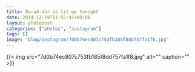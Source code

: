 ```yaml
---
title: Barad-dûr is lit up tonight
date: 2014-12-19T11:55:41+00:00
layout: photopost
categories: ["photos", "instagram"]
tags: []
image: "blog/instagram/7d0b74ec807c753fb185f8dd757fa1f8.jpg"
---
```


{{< img src="7d0b74ec807c753fb185f8dd757fa1f8.jpg" alt="" caption="" >}}



